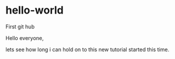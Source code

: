 # hello-world
First git hub

Hello everyone,

lets see how long i can hold on to this new tutorial started this time.

